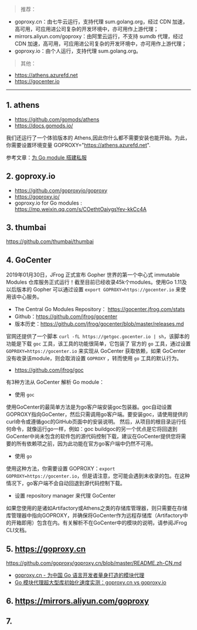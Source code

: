 > 推荐：

* goproxy.cn：由七牛云运行，支持代理 sum.golang.org，经过 CDN 加速，高可用，可应用进公司复杂的开发环境中，亦可用作上游代理；
* mirrors.aliyun.com/goproxy：由阿里云运行，不支持 sumdb 代理，经过 CDN 加速，高可用，可应用进公司复杂的开发环境中，亦可用作上游代理；
* goproxy.io：由个人运行，支持代理 sum.golang.org。

> 其他：

* https://athens.azurefd.net
* https://gocenter.io

---

## 1. athens

* https://github.com/gomods/athens
* https://docs.gomods.io/

我们还运行了一个体验版本的 Athens,因此你什么都不需要安装也能开始。为此，你需要设置环境变量 GOPROXY="https://athens.azurefd.net".

参考文章：[为 Go module 搭建私服](http://blog.cyeam.com/golang/2018/09/27/athens)

## 2. goproxy.io

* https://github.com/goproxyio/goproxy
* https://goproxy.io/
* goproxy.io for Go modules : https://mp.weixin.qq.com/s/COethtOaiygsYev-kkCc4A

## 3. thumbai

https://github.com/thumbai/thumbai

## 4. GoCenter

2019年01月30日，JFrog 正式宣布 Gopher 世界的第一个中心式 immutable Modules 仓库服务正式运行！截至目前已经收录45k个modules。使用Go 1.11及以后版本的 Gopher 可以通过设置 `export GOPROXY=https://gocenter.io` 来使用该中心服务。

* The Central Go Modules Repository：  https://gocenter.jfrog.com/stats
* Github：https://github.com/jfrog/gocenter
* 版本历史：https://github.com/jfrog/gocenter/blob/master/releases.md

官网还提供了一个脚本 `curl -fL https://getgoc.gocenter.io | sh`，该脚本的功能是下载 `goc` 工具，该工具的功能很简单，它包装了 官方的 `go` 工具，通过设置 `GOPROXY=https://gocenter.io` 来实现从 GoCenter 获取依赖，如果 GoCenter 没有收录该module，则会取消设置 `GOPROXY` ，转而使用 `go` 工具的默认行为。

* https://github.com/jfrog/goc

有3种方法从 GoCenter 解析 Go module：
* 使用 `goc`

使用GoCenter的最简单方法是为go客户端安装goc包装器。goc自动设置GOPROXY指向GoCenter，然后只需调用go客户端。要安装goc，请使用提供的curl命令或遵循goc的GitHub页面中的安装说明。
然后，从项目的根目录运行任何命令，就像运行go一样，例如：goc buildgoc的另一个优点是它将回退到GoCenter中尚未包含的软件包的源代码控制下载，建议在GoCenter提供您将需要的所有依赖项之前，因为此功能在官方go客户端中仍然不可用。

* 使用 `go`

使用这种方法，你需要设置 GOPROXY：`export GOPROXY=https://gocenter.io`，但是请注意，您可能会遇到未收录的包。在这种情况下，go客户端不会自动回退到源代码控制下载。

* 设置 repository manager 来代理 GoCenter

如果您使用的是诸如Artifactory或Athens之类的存储库管理器，则只需要在存储库管理器中指向GOPROXY，并确保将GoCenter作为远程存储库（Artifactory中的开箱即用）包含在内。有关解析不在GoCenter中的模块的说明，请参阅JFrog CLI文档。

## 5. https://goproxy.cn

https://github.com/goproxy/goproxy.cn/blob/master/README.zh-CN.md

* [goproxy.cn - 为中国 Go 语言开发者量身打造的模块代理](https://mp.weixin.qq.com/s/Pw_a5heUgyIkuJrXF4HCVg)
* [Go 模块代理超大型库初始化速度实测：goproxy.cn vs goproxy.io](https://studygolang.com/topics/9994)

## 6. https://mirrors.aliyun.com/goproxy

## 7. 

